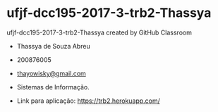 # ufjf-dcc195-2017-3-trb2-Thassya
ufjf-dcc195-2017-3-trb2-Thassya created by GitHub Classroom
- Thassya de Souza Abreu
- 200876005
- thayowisky@gmail.com
- Sistemas de Informação.

- Link para aplicação: https://trb2.herokuapp.com/